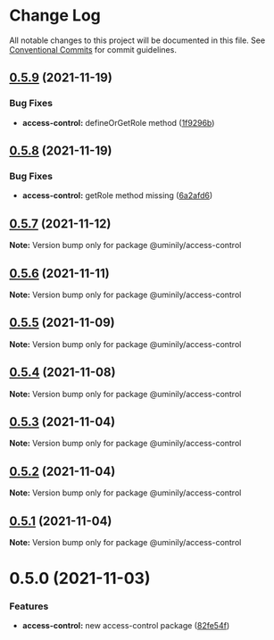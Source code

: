 # Change Log

All notable changes to this project will be documented in this file.
See [Conventional Commits](https://conventionalcommits.org) for commit guidelines.

## [0.5.9](https://github.com/Uminily/kodexo/compare/@uminily/access-control@0.5.8...@uminily/access-control@0.5.9) (2021-11-19)


### Bug Fixes

* **access-control:** defineOrGetRole method ([1f9296b](https://github.com/Uminily/kodexo/commit/1f9296bbee99e9183b2ee43786dfda06c8b25925))





## [0.5.8](https://github.com/Uminily/kodexo/compare/@uminily/access-control@0.5.7...@uminily/access-control@0.5.8) (2021-11-19)


### Bug Fixes

* **access-control:** getRole method missing ([6a2afd6](https://github.com/Uminily/kodexo/commit/6a2afd61b34e8f74fba7e306923ce92469807b08))





## [0.5.7](https://github.com/Uminily/kodexo/compare/@uminily/access-control@0.5.6...@uminily/access-control@0.5.7) (2021-11-12)

**Note:** Version bump only for package @uminily/access-control





## [0.5.6](https://github.com/Uminily/kodexo/compare/@uminily/access-control@0.5.5...@uminily/access-control@0.5.6) (2021-11-11)

**Note:** Version bump only for package @uminily/access-control





## [0.5.5](https://github.com/Uminily/kodexo/compare/@uminily/access-control@0.5.4...@uminily/access-control@0.5.5) (2021-11-09)

**Note:** Version bump only for package @uminily/access-control





## [0.5.4](https://github.com/Uminily/kodexo/compare/@uminily/access-control@0.5.3...@uminily/access-control@0.5.4) (2021-11-08)

**Note:** Version bump only for package @uminily/access-control





## [0.5.3](https://github.com/Uminily/kodexo/compare/@uminily/access-control@0.5.2...@uminily/access-control@0.5.3) (2021-11-04)

**Note:** Version bump only for package @uminily/access-control





## [0.5.2](https://github.com/Uminily/kodexo/compare/@uminily/access-control@0.5.1...@uminily/access-control@0.5.2) (2021-11-04)

**Note:** Version bump only for package @uminily/access-control





## [0.5.1](https://github.com/Uminily/kodexo/compare/@uminily/access-control@0.5.0...@uminily/access-control@0.5.1) (2021-11-04)

**Note:** Version bump only for package @uminily/access-control





# 0.5.0 (2021-11-03)


### Features

* **access-control:** new access-control package ([82fe54f](https://github.com/Uminily/kodexo/commit/82fe54f9e61c80dba9d90d0a351376d95f7f0dcf))
